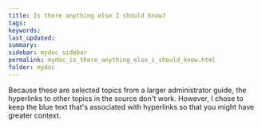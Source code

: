 ```yaml
---
title: Is there anything else I should know?
tags:
keywords:
last_updated:
summary:
sidebar: mydoc_sidebar
permalink: mydoc_is_there_anything_else_i_should_know.html
folder: mydoc
---
```


Because these are selected topics from a larger administrator guide, the hyperlinks to other topics in the source don't work. However, I chose to keep the blue text that's associated with hyperlinks so that you might have greater context.
